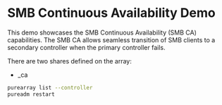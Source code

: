 # SMB Continuous Availability Demo
This demo showcases the SMB Continuous Availability (SMB CA) capabilities. The SMB CA allows seamless transition of SMB clients to a secondary controller when the primary controller fails.

There are two shares defined on the array:

- _ca



```bash
purearray list --controller
pureadm restart
```
